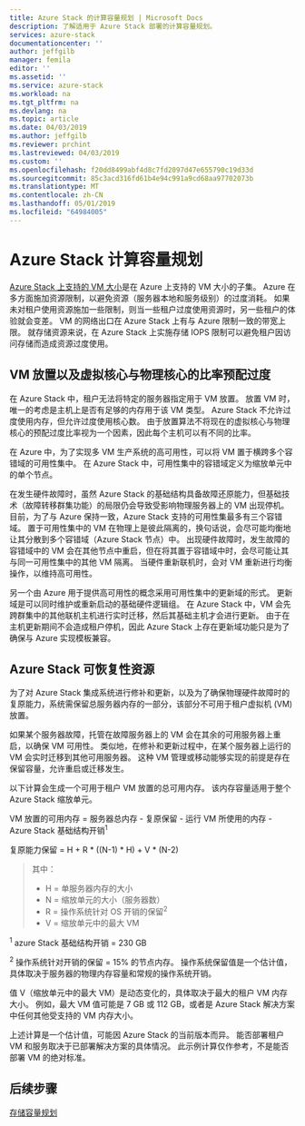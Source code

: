 ```yaml
---
title: Azure Stack 的计算容量规划 | Microsoft Docs
description: 了解适用于 Azure Stack 部署的计算容量规划。
services: azure-stack
documentationcenter: ''
author: jeffgilb
manager: femila
editor: ''
ms.assetid: ''
ms.service: azure-stack
ms.workload: na
ms.tgt_pltfrm: na
ms.devlang: na
ms.topic: article
ms.date: 04/03/2019
ms.author: jeffgilb
ms.reviewer: prchint
ms.lastreviewed: 04/03/2019
ms.custom: ''
ms.openlocfilehash: f20dd8499abf4d8c7fd2097d47e655790c19d33d
ms.sourcegitcommit: 85c3acd316fd61b4e94c991a9cd68aa97702073b
ms.translationtype: MT
ms.contentlocale: zh-CN
ms.lasthandoff: 05/01/2019
ms.locfileid: "64984005"
---
```

# <a name="azure-stack-compute-capacity-planning"></a>Azure Stack 计算容量规划
[Azure Stack 上支持的 VM 大小](../user/azure-stack-vm-sizes.md)是在 Azure 上支持的 VM 大小的子集。 Azure 在多方面施加资源限制，以避免资源（服务器本地和服务级别）的过度消耗。 如果未对租户使用资源施加一些限制，则当一些租户过度使用资源时，另一些租户的体验就会变差。 VM 的网络出口在 Azure Stack 上有与 Azure 限制一致的带宽上限。 就存储资源来说，在 Azure Stack 上实施存储 IOPS 限制可以避免租户因访问存储而造成资源过度使用。  

## <a name="vm-placement-and-virtual-to-physical-core-overprovisioning"></a>VM 放置以及虚拟核心与物理核心的比率预配过度
在 Azure Stack 中，租户无法将特定的服务器指定用于 VM 放置。 放置 VM 时，唯一的考虑是主机上是否有足够的内存用于该 VM 类型。 Azure Stack 不允许过度使用内存，但允许过度使用核心数。 由于放置算法不将现在的虚拟核心与物理核心的预配过度比率视为一个因素，因此每个主机可以有不同的比率。 

在 Azure 中，为了实现多 VM 生产系统的高可用性，可以将 VM 置于横跨多个容错域的可用性集中。 在 Azure Stack 中，可用性集中的容错域定义为缩放单元中的单个节点。

在发生硬件故障时，虽然 Azure Stack 的基础结构具备故障还原能力，但基础技术（故障转移群集功能）的局限仍会导致受影响物理服务器上的 VM 出现停机。 目前，为了与 Azure 保持一致，Azure Stack 支持的可用性集最多有三个容错域。 置于可用性集中的 VM 在物理上是彼此隔离的，换句话说，会尽可能均衡地让其分散到多个容错域（Azure Stack 节点）中。 出现硬件故障时，发生故障的容错域中的 VM 会在其他节点中重启，但在将其置于容错域中时，会尽可能让其与同一可用性集中的其他 VM 隔离。 当硬件重新联机时，会对 VM 重新进行均衡操作，以维持高可用性。

另一个由 Azure 用于提供高可用性的概念采用可用性集中的更新域的形式。 更新域是可以同时维护或重新启动的基础硬件逻辑组。 在 Azure Stack 中，VM 会先跨群集中的其他联机主机进行实时迁移，然后其基础主机才会进行更新。 由于在主机更新期间不会造成租户停机，因此 Azure Stack 上存在更新域功能只是为了确保与 Azure 实现模板兼容。

## <a name="azure-stack-resiliency-resources"></a>Azure Stack 可恢复性资源
为了对 Azure Stack 集成系统进行修补和更新，以及为了确保物理硬件故障时的复原能力，系统需保留总服务器内存的一部分，该部分不可用于租户虚拟机 (VM) 放置。

如果某个服务器故障，托管在故障服务器上的 VM 会在其余的可用服务器上重启，以确保 VM 可用性。 类似地，在修补和更新过程中，在某个服务器上运行的 VM 会实时迁移到其他可用服务器。 这种 VM 管理或移动能够实现的前提是存在保留容量，允许重启或迁移发生。

以下计算会生成一个可用于租户 VM 放置的总可用内存。 该内存容量适用于整个 Azure Stack 缩放单元。

  VM 放置的可用内存 = 服务器总内存 - 复原保留 - 运行 VM 所使用的内存 - Azure Stack 基础结构开销<sup>1</sup>

  复原能力保留 = H + R * ((N-1) * H) + V * (N-2)

> 其中：
> - H = 单服务器内存的大小
> - N = 缩放单元的大小（服务器数）
> - R = 操作系统针对 OS 开销的保留<sup>2</sup>
> - V = 缩放单元中的最大 VM

  <sup>1</sup> azure Stack 基础结构开销 = 230 GB

  <sup>2</sup> 操作系统针对开销的保留 = 15% 的节点内存。 操作系统保留值是一个估计值，具体取决于服务器的物理内存容量和常规的操作系统开销。

值 V（缩放单元中的最大 VM）是动态变化的，具体取决于最大的租户 VM 内存大小。 例如，最大 VM 值可能是 7 GB 或 112 GB，或者是 Azure Stack 解决方案中任何其他受支持的 VM 内存大小。

上述计算是一个估计值，可能因 Azure Stack 的当前版本而异。 能否部署租户 VM 和服务取决于已部署解决方案的具体情况。 此示例计算仅作参考，不是能否部署 VM 的绝对标准。



## <a name="next-steps"></a>后续步骤
[存储容量规划](capacity-planning-storage.md)

